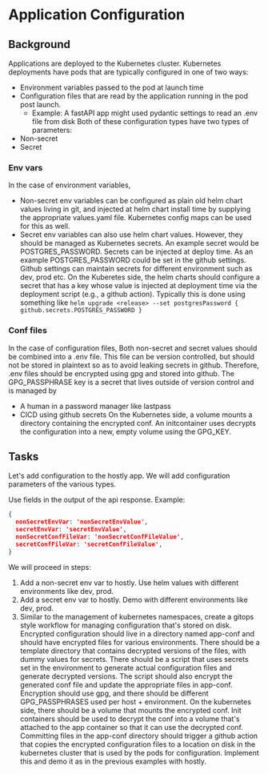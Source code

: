 # Application Configuration
## Background
Applications are deployed to the Kubernetes cluster.
Kubernetes deployments have pods that are typically configured in one of two ways:
* Environment variables passed to the pod at launch time
* Configuration files that are read by the application running in the pod post launch.
  * Example: A fastAPI app might used pydantic settings to read an .env file from disk
Both of these configuration types have two types of parameters:
* Non-secret
* Secret

### Env vars
In the case of environment variables,
* Non-secret env variables can be configured as plain old helm chart values living in
  git, and injected at helm chart install time by supplying the appropriate values.yaml
  file.  Kubernetes config maps can be used for this as well.
* Secret env variables can also use helm chart values.  However, they should be
  managed as Kubernetes secrets.  An example secret would be POSTGRES_PASSWORD.
  Secrets can be injected at deploy time.  As an example POSTGRES_PASSWORD could
  be set in the github settings.  Github settings can maintain secrets for different
  environment such as dev, prod etc.  On the Kuberetes side, the helm charts should
  configure a secret that has a key whose value is injected at deployment time
  via the deployment script (e.g., a github action).  Typically this is done
  using something like `helm upgrade <release> --set postgresPassword { github.secrets.POSTGRES_PASSWORD }`

### Conf files
In the case of configuration files,
Both non-secret and secret values should be combined into a .env file.
This file can be version controlled, but should not be stored in plaintext
so as to avoid leaking secrets in github.  Therefore, .env files should be
encrypted using gpg and stored into github.  The GPG_PASSPHRASE key is
a secret that lives outside of version control and is managed by
* A human in a password manager like lastpass
* CICD using github secrets
On the Kubernetes side, a volume mounts a directory containing the encrypted
conf.  An initcontainer uses decrypts the configuration into a new, empty
volume using the GPG_KEY.

## Tasks
Let's add configuration to the hostly app.
We will add configuration parameters of the various types.

Use fields in the output of the api response.  Example:
```json
{
  nonSecretEnvVar: 'nonSecretEnvValue',
  secretEnvVar: 'secretEnvValue',
  nonSecretConfFileVar: 'nonSecretConfFileValue',    
  secretConfFileVar: 'secretConfFileValue',    
}
```

We will proceed in steps:
1. Add a non-secret env var to hostly.  Use helm values with different environments like dev, prod.
2. Add a secret env var to hostly.  Demo with different environments like dev, prod.
3. Similar to the management of kubernetes namespaces, create a gitops style workflow
   for managing configuration that's stored on disk.  Encrypted configuration should live
   in a directory named app-conf and should have encrypted files for various environments.
   There should be a template directory that contains decrypted versions of the files,
   with dummy values for secrets.  There should be a script that uses secrets set in
   the environment to generate actual configuration files and generate decrypted versions.
   The script should also encrypt the generated conf file and update the appropriate
   files in app-conf.  
   Encryption should use gpg, and there should be different GPG_PASSPHRASES used
   per host + environment.
   On the kubernetes side, there should be a volume that mounts the encrypted conf.
   Init containers should be used to decrypt the conf into a volume that's attached
   to the app container so that it can use the decrypted conf.
   Committing files in the app-conf directory should trigger a github action
   that copies the encrypted configuration files to a location on disk in the
   kubernetes cluster that is used by the pods for configuration.
   Implement this and demo it as in the previous examples with hostly.

